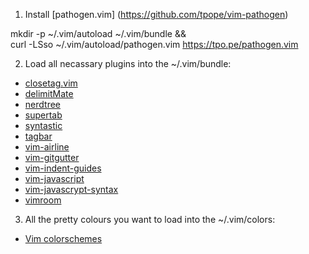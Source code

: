 1. Install [pathogen.vim] (https://github.com/tpope/vim-pathogen)

  mkdir -p ~/.vim/autoload ~/.vim/bundle && \
  curl -LSso ~/.vim/autoload/pathogen.vim https://tpo.pe/pathogen.vim

2. Load all necassary plugins into the ~/.vim/bundle:

  - [closetag.vim](https://github.com/docunext/closetag.vim)
  - [delimitMate](https://github.com/Raimondi/delimitMate)
  - [nerdtree](https://github.com/scrooloose/nerdtree)
  - [supertab](https://github.com/ervandew/supertab)
  - [syntastic](https://github.com/scrooloose/syntastic)
  - [tagbar](https://github.com/majutsushi/tagbar)
  - [vim-airline](https://github.com/bling/vim-airline)
  - [vim-gitgutter](https://github.com/airblade/vim-gitgutter)
  - [vim-indent-guides](https://github.com/nathanaelkane/vim-indent-guides)
  - [vim-javascript](https://github.com/pangloss/vim-javascript)
  - [vim-javascrypt-syntax](https://github.com/jelera/vim-javascript-syntax)
  - [vimroom](https://github.com/mikewest/vimroom)

3. All the pretty colours you want to load into the ~/.vim/colors:
  - [Vim colorschemes](https://github.com/flazz/vim-colorschemes)

